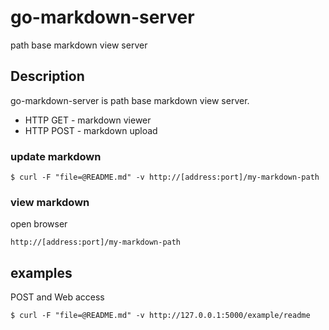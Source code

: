 # go-markdown-server

path base markdown view server

## Description

go-markdown-server is path base markdown view server.

* HTTP GET  - markdown viewer
* HTTP POST - markdown upload



### update markdown


````
$ curl -F "file=@README.md" -v http://[address:port]/my-markdown-path
````

### view markdown

open browser

````
http://[address:port]/my-markdown-path
````

## examples

POST and Web access

````
$ curl -F "file=@README.md" -v http://127.0.0.1:5000/example/readme
````







